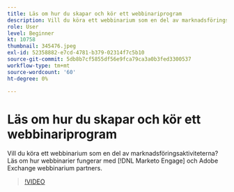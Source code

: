 ```yaml
---
title: Läs om hur du skapar och kör ett webbinariprogram
description: Vill du köra ett webbinarium som en del av marknadsföringsaktiviteterna? Läs om hur webbinarier fungerar med [!DNL Marketo Engage] och Adobe Exchange webbinarium partners.
role: User
level: Beginner
kt: 10758
thumbnail: 345476.jpeg
exl-id: 52358882-e7cd-4781-b379-02314f7c5b10
source-git-commit: 5db8b7cf5855df56e9fca79ca3a0b3fed3300537
workflow-type: tm+mt
source-wordcount: '60'
ht-degree: 0%

---
```


# Läs om hur du skapar och kör ett webbinariprogram

Vill du köra ett webbinarium som en del av marknadsföringsaktiviteterna? Läs om hur webbinarier fungerar med [!DNL Marketo Engage] och Adobe Exchange webbinarium partners.

>[!VIDEO](https://video.tv.adobe.com/v/345476/?quality=12&learn=on)
